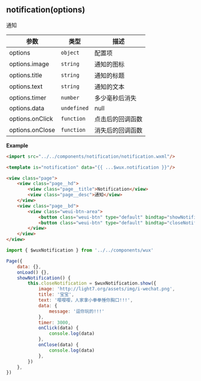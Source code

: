 ## notification(options)
通知

| 参数 | 类型 | 描述 |
| --- | --- | --- |
| options | <code>object</code> | 配置项 |
| options.image | <code>string</code> | 通知的图标 |
| options.title | <code>string</code> | 通知的标题 |
| options.text | <code>string</code> | 通知的文本 |
| options.timer | <code>number</code> | 多少毫秒后消失 |
| options.data | <code>undefined|null|boolean|number|string|object</code> | 自定义数据传给 onClick、onClose |
| options.onClick | <code>function</code> | 点击后的回调函数 |
| options.onClose | <code>function</code> | 消失后的回调函数 |

**Example**  
```html
<import src="../../components/notification/notification.wxml"/>

<template is="notification" data="{{ ...$wux.notification }}"/>

<view class="page">
    <view class="page__hd">
        <view class="page__title">Notification</view>
        <view class="page__desc">通知</view>
    </view>
    <view class="page__bd">
        <view class="weui-btn-area">
            <button class="weui-btn" type="default" bindtap="showNotification">Show Notification</button>
            <button class="weui-btn" type="default" bindtap="closeNotification">Close Notification</button>
        </view>
    </view>
</view>
```

```js
import { $wuxNotification } from '../../components/wux'

Page({
	data: {},
	onLoad() {},
	showNotification() {
		this.closeNotification = $wuxNotification.show({
			image: 'http://light7.org/assets/img/i-wechat.png', 
			title: '宝宝', 
			text: '嘤嘤嘤，人家拿小拳拳捶你胸口!!!', 
			data: {
				message: '逗你玩的!!!'
			}, 
			timer: 3000, 
			onClick(data) {
				console.log(data)
			},
			onClose(data) {
				console.log(data)
			},
		})
	},
})
```